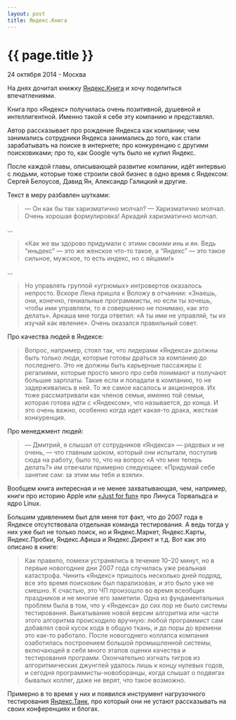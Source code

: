 ```yaml
---
layout: post
title: Яндекс.Книга
---
```


{{ page.title }}
================

<p class="meta">24 октября 2014 - Москва</p>

<!-- <img src="http://blog.bronevichok.ru/images/logo-yandex.png" alt="Яндекс" style="float:left"> -->

На днях дочитал книжку
[Яндекс.Книга](http://www.mann-ivanov-ferber.ru/books/paperbook/yandexbook/)
и хочу поделиться впечатлениями.

Книга про «Яндекс» получилась очень позитивной, душевной
и интеллигентной. Именно такой я себе эту компанию и представлял.

Автор рассказывает про рождение Яндекса как компании;
чем занимались сотрудники Яндекса занимались до того,
как стали зарабатывать на поиске в интернете;
про конкуренцию с другими поисковиками; про то, как Google чуть было не купил Яндекс.

После каждой главы, описывающей развитие компании, идёт интервью
с людьми, которые тоже строили свой бизнес
в одно время с Яндексом: Сергей Белоусов, Давид Ян, Александр Галицкий и другие.

Текст в меру разбавлен шутками:

> — Он как бы так харизматично молчал?
> — Харизматично молчал. Очень хорошая формулировка! Аркадий харизматично молчал.

...

> «Как же вы здорово придумали с этими своими инь и ян.
> Ведь “иньдекс” — это же женское что-то такое,
> а “Яндекс” — это такое сильное, мужское, то есть индекс, но с яйцами!»

...

> Но управлять группой «угрюмых» интровертов оказалось непросто.
> Вскоре Лена пришла к Воложу в отчаянии: «Знаешь, они, конечно,
> гениальные программисты, но если ты хочешь, чтобы ими управляли,
> то я совершенно не понимаю, как это делать».
> Аркаша мне тогда ответил: «А ты ими не управляй, ты их изучай как явление».
> Очень оказался правильный совет.

Про качества людей в Яндексе:

> Вопрос, например, стоял так, что лидерами «Яндекса»
> должны быть только люди, которые готовы драться за компанию
> до последнего. Это не должны быть карьерные пассажиры с регалиями,
> которые просто много про себя понимают и получают большие зарплаты.
> Такие если и попадали в компанию, то не задерживались в ней.
> То же самое касалось и акционеров. Их тоже рассматривали
> как членов семьи, именно той семьи, которая готова идти с «Яндексом»,
> что называется, до конца. И это очень важно, особенно когда
> идет какая-то драка, жесткая конкуренция.

Про менеджмент людей:

> — Дмитрий, я слышал от сотрудников «Яндекса» — рядовых и не очень,
> — что главным шоком, который они испытали, поступив сюда на работу,
> было то, что на вопрос «А что мне теперь делать?» им отвечали
> примерно следующее: «Придумай себе занятие сам: за этим мы тебя и взяли».

Вообщем книга интересная и не менее захватывающая, чем,
например, книги про историю Apple
или [«Just for fun»](http://www.amazon.com/Just-Fun-Story-Accidental-Revolutionary/dp/0066620732/)
про Линуса Торвальдса и ядро Linux.

Большим удивлением был для меня тот факт, что до 2007 года в Яндексе
отсутствовала отдельная команда тестирования.
А ведь тогда у них уже был не только поиск, но и Яндекс.Маркет,
Яндекс.Карты, Яндекс.Пробки, Яндекс.Афиша и Яндекс.Директ и т.д.
Вот как это описано в книге:

> Как правило, помехи устранялись в течение 10–20 минут,
> но в первые новогодние дни 2007 года случилась
> уже реальная катастрофа. Чинить «Яндекс» пришлось несколько
> дней подряд, все это время поисковик был парализован,
> и это было уже не смешно. К счастью, это ЧП произошло
> во время всеобщих праздников и не многие его заметили.
> Одна из фундаментальных проблем была в том, что у «Яндекса»
> до сих пор не было системы тестирования. Выкатывание новой версии
> алгоритма или части этого алгоритма происходило вручную:
> любой программист сам добавлял свой кусок кода в общую ткань,
> и до поры до времени это как-то работало. После новогоднего
> коллапса компания озаботилась построением большой промышленной системы,
> включающей в себя много этапов оценки качества и тестирования программ.
> Окончательно изгнать тигров из алгоритмических джунглей удалось
> лишь к концу нулевых годов, и сегодня программисты-новоборанцы, когда
> слышат о подвигах бывалых коллег, даже не верят, что такое возможно.

Примерно в то время у них и появился инструмент нагрузочного тестирования
[Яндекс.Танк](http://habrahabr.ru/company/yandex/blog/202020/),
про который они не устают рассказывать на своих конференциях и блогах.
